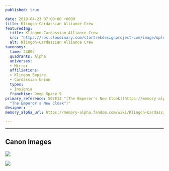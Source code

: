 ```yaml
---
published: true

date: 2019-04-23 07:00:00 +0000
title: Klingon-Cardassian Alliance Crew
featuredImg:
  title: Klingon-Cardassian Alliance Crew
  src: "https://res.cloudinary.com/startrekdesignproject-com/image/upload/v1556034329/Klingon-CardassianAllianceInsignia.png"
  alt: Klingon-Cardassian Alliance Crew
taxonomy:
  time: 2300s
  quadrants: Alpha
  universes:
  - Mirror
  affiliations:
  - Klingon Empire
  - Cardassian Union
  types:
  - Insignia
  franchise: Deep Space 9
primary_reference: S07E12 "[The Emperor's New Cloak](https://memory-alpha.fandom.com/wiki/The_Emperor%27s_New_Cloak
  "The Emperor's New Cloak")"
designer: ''
memory_alpha_url: https://memory-alpha.fandom.com/wiki/Klingon-Cardassian_Alliance

---
```

___
## Canon Images

![](https://res.cloudinary.com/startrekdesignproject-com/image/upload/v1556034329/Kilingon-CardassianAllianceInsig1.jpg)

![](https://res.cloudinary.com/startrekdesignproject-com/image/upload/v1556034329/Klingon-CardassianAllianceInsignia2.jpg)